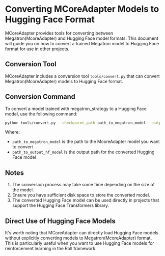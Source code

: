 # Converting MCoreAdapter Models to Hugging Face Format

MCoreAdapter provides tools for converting between Megatron(McoreAdapter) and Hugging Face model formats. This document will guide you on how to convert a trained Megatron model to Hugging Face format for use in other projects.

## Conversion Tool

MCoreAdapter includes a conversion tool `tools/convert.py` that can convert Megatron(McoreAdapter) models to Hugging Face format.

## Conversion Command

To convert a model trained with megatron_strategy to a Hugging Face model, use the following command:

```bash
python tools/convert.py --checkpoint_path path_to_megatron_model --output_path path_to_output_hf_model
```

Where:
- `path_to_megatron_model` is the path to the McoreAdapter model you want to convert
- `path_to_output_hf_model` is the output path for the converted Hugging Face model

## Notes

1. The conversion process may take some time depending on the size of the model.
2. Ensure you have sufficient disk space to store the converted model.
3. The converted Hugging Face model can be used directly in projects that support the Hugging Face Transformers library.

## Direct Use of Hugging Face Models

It's worth noting that MCoreAdapter can directly load Hugging Face models without explicitly converting models to Megatron(McoreAdapter) format. This is particularly useful when you want to use Hugging Face models for reinforcement learning in the Roll framework.